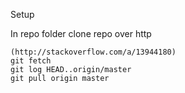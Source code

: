 Setup

In repo folder clone repo over http

	(http://stackoverflow.com/a/13944180)
	git fetch
	git log HEAD..origin/master
	git pull origin master

	
